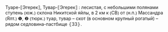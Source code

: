 ---
---

Туаре-⟦Эгерек⟧, Тувар-⟦Эгерек⟧
: лесистая, с небольшими полянами ступень ⦅юж.⦆ склона Никитской яйлы, в 2 км к ⦅СВ⦆ от ⦅н.п.⦆ Массандра ⦅Ялт.⦆ ❶, ❷ ⦅тюрк.⦆ туар, тувар – скот (в основном крупный рогатый) – рядом седловина-пастбище ⦃З3⦄.
